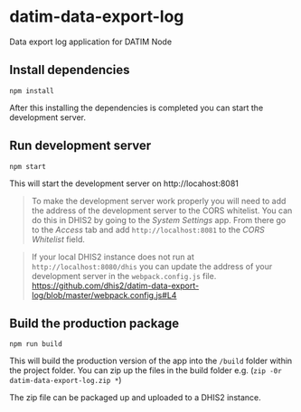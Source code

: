 # datim-data-export-log
Data export log application for DATIM Node

## Install dependencies
```
npm install
```
After this installing the dependencies is completed you can start the development server.

## Run development server
```
npm start
```
This will start the development server on http://locahost:8081

> To make the development server work properly you will need to add the address of the development server to the CORS whitelist. You can do this in DHIS2 by going to the _System Settings_ app. From there go to the _Access_ tab and add `http://localhost:8081` to the _CORS Whitelist_ field.

> If your local DHIS2 instance does not run at `http://localhost:8080/dhis` you can update the address of your development server in the `webpack.config.js` file. https://github.com/dhis2/datim-data-export-log/blob/master/webpack.config.js#L4

## Build the production package
```
npm run build
```
This will build the production version of the app into the `/build` folder within the project folder.
You can zip up the files in the build folder e.g. (`zip -0r datim-data-export-log.zip *`)

The zip file can be packaged up and uploaded to a DHIS2 instance.
